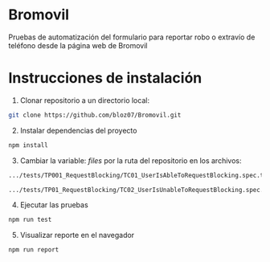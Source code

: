# Bromovil
Pruebas de automatización del formulario para reportar robo o extravío de teléfono desde la página web de Bromovil

# Instrucciones de instalación

1. Clonar repositorio a un directorio local:
```bash
git clone https://github.com/bloz07/Bromovil.git
```
2. Instalar dependencias del proyecto
```bash
npm install
```
3. Cambiar la variable: *files* por la ruta del repositorio en los archivos:
```bash
.../tests/TP001_RequestBlocking/TC01_UserIsAbleToRequestBlocking.spec.ts
```
```bash
.../tests/TP01_RequestBlocking/TC02_UserIsUnableToRequestBlocking.spec.ts
```
4. Ejecutar las pruebas
```bash
npm run test 
```
5. Visualizar reporte en el navegador
```bash
npm run report
```